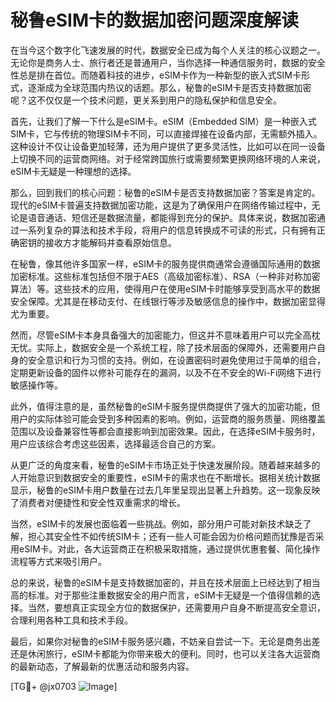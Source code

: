 # 秘鲁eSIM卡的数据加密问题深度解读

在当今这个数字化飞速发展的时代，数据安全已成为每个人关注的核心议题之一。无论你是商务人士、旅行者还是普通用户，当你选择一种通信服务时，数据的安全性总是排在首位。而随着科技的进步，eSIM卡作为一种新型的嵌入式SIM卡形式，逐渐成为全球范围内热议的话题。那么，秘鲁的eSIM卡是否支持数据加密呢？这不仅仅是一个技术问题，更关系到用户的隐私保护和信息安全。

首先，让我们了解一下什么是eSIM卡。eSIM（Embedded SIM）是一种嵌入式SIM卡，它与传统的物理SIM卡不同，可以直接焊接在设备内部，无需额外插入。这种设计不仅让设备更加轻薄，还为用户提供了更多灵活性，比如可以在同一设备上切换不同的运营商网络。对于经常跨国旅行或需要频繁更换网络环境的人来说，eSIM卡无疑是一种理想的选择。

那么，回到我们的核心问题：秘鲁的eSIM卡是否支持数据加密？答案是肯定的。现代的eSIM卡普遍支持数据加密功能，这是为了确保用户在网络传输过程中，无论是语音通话、短信还是数据流量，都能得到充分的保护。具体来说，数据加密通过一系列复杂的算法和技术手段，将用户的信息转换成不可读的形式，只有拥有正确密钥的接收方才能解码并查看原始信息。

在秘鲁，像其他许多国家一样，eSIM卡的服务提供商通常会遵循国际通用的数据加密标准。这些标准包括但不限于AES（高级加密标准）、RSA（一种非对称加密算法）等。这些技术的应用，使得用户在使用eSIM卡时能够享受到高水平的数据安全保障。尤其是在移动支付、在线银行等涉及敏感信息的操作中，数据加密显得尤为重要。

然而，尽管eSIM卡本身具备强大的加密能力，但这并不意味着用户可以完全高枕无忧。实际上，数据安全是一个系统工程，除了技术层面的保障外，还需要用户自身的安全意识和行为习惯的支持。例如，在设置密码时避免使用过于简单的组合，定期更新设备的固件以修补可能存在的漏洞，以及不在不安全的Wi-Fi网络下进行敏感操作等。

此外，值得注意的是，虽然秘鲁的eSIM卡服务提供商提供了强大的加密功能，但用户的实际体验可能会受到多种因素的影响。例如，运营商的服务质量、网络覆盖范围以及设备兼容性等都会直接影响到加密效果。因此，在选择eSIM卡服务时，用户应该综合考虑这些因素，选择最适合自己的方案。

从更广泛的角度来看，秘鲁的eSIM卡市场正处于快速发展阶段。随着越来越多的人开始意识到数据安全的重要性，eSIM卡的需求也在不断增长。据相关统计数据显示，秘鲁的eSIM卡用户数量在过去几年里呈现出显著上升趋势。这一现象反映了消费者对便捷性和安全性双重需求的增长。

当然，eSIM卡的发展也面临着一些挑战。例如，部分用户可能对新技术缺乏了解，担心其安全性不如传统SIM卡；还有一些人可能会因为价格问题而犹豫是否采用eSIM卡。对此，各大运营商正在积极采取措施，通过提供优惠套餐、简化操作流程等方式来吸引用户。

总的来说，秘鲁的eSIM卡是支持数据加密的，并且在技术层面上已经达到了相当高的标准。对于那些注重数据安全的用户而言，eSIM卡无疑是一个值得信赖的选择。当然，要想真正实现全方位的数据保护，还需要用户自身不断提高安全意识，合理利用各种工具和技术手段。

最后，如果你对秘鲁的eSIM卡服务感兴趣，不妨亲自尝试一下。无论是商务出差还是休闲旅行，eSIM卡都能为你带来极大的便利。同时，也可以关注各大运营商的最新动态，了解最新的优惠活动和服务内容。

[TG💪+ @jx0703 ![Image](https://github.com/user-attachments/assets/dbca1d08-cadb-493c-b0ec-ad6f7a83f270)]